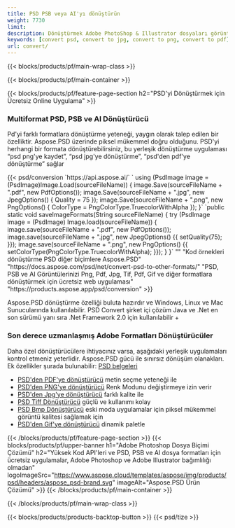 ```yaml
---
title: PSD PSB veya AI'yı dönüştürün
weight: 7730
limit: 
description: Dönüştürmek Adobe PhotoShop & Illustrator dosyaları görüntüleri ve diğer formatlar
keywords: [convert psd, convert to jpg, convert to png, convert to pdf]
url: convert/
---
```


{{< blocks/products/pf/main-wrap-class >}}

{{< blocks/products/pf/main-container >}}

{{< blocks/products/pf/feature-page-section h2="PSD'yi Dönüştürmek için Ücretsiz Online Uygulama" >}}
<h3 class="headingpdleft">Multiformat PSD, PSB ve AI Dönüştürücü</h3>
<p>Pd'yi farklı formatlara dönüştürme yeteneği, yaygın olarak talep edilen bir özelliktir. Aspose.PSD üzerinde piksel mükemmel doğru olduğunu. PSD'yi herhangi bir formata dönüştürebilirsiniz, bu yerleşik dönüştürme uygulaması “psd png'ye kaydet”, “psd jpg'ye dönüştürme”, “psd'den pdf'ye dönüştürme” sağlar</p>
{{< psd/conversion `https://api.aspose.ai/` 
`    using (PsdImage image = (PsdImage)Image.Load(sourceFileName))
    {
        image.Save(sourceFileName + ".pdf", new PdfOptions());
        image.Save(sourceFileName + ".jpg",  new JpegOptions() { Quality = 75 });
        image.Save(sourceFileName + ".png",  new PngOptions() {  ColorType = PngColorType.TruecolorWithAlpha });
    }` 
	`public static void saveImageFormats(String sourceFileName) {
        try (PsdImage image = (PsdImage) Image.load(sourceFileName)) {
            image.save(sourceFileName + ".pdf", new PdfOptions());
            image.save(sourceFileName + ".jpg", new JpegOptions() {{
                setQuality(75);
            }});
            image.save(sourceFileName + ".png", new PngOptions() {{
                setColorType(PngColorType.TruecolorWithAlpha);
            }});
        }
    }` 
"" 
"Kod örnekleri dönüştürme PSD diğer biçimlere Aspose.PSD"  "https://docs.aspose.com/psd/net/convert-psd-to-other-formats/" 
"PSD, PSB ve AI Görüntülerinizi Png, Pdf, Jpg, Tif, Pdf, Gif ve diğer formatlara dönüştürmek için ücretsiz web uygulaması" "https://products.aspose.app/psd/conversion" >}}
<br />
<p>Aspose.PSD dönüştürme özelliği buluta hazırdır ve Windows, Linux ve Mac Sunucularında kullanılabilir. PSD Convert şirket içi çözüm Java ve .Net en son sürümü yanı sıra .Net Framework 2.0 için kullanılabilir +</p>

<h3 class="headingpdleft">Son derece uzmanlaşmış Adobe Formatları Dönüştürücüler</h3>
<p>Daha özel dönüştürücülere ihtiyacınız varsa, aşağıdaki yerleşik uygulamaları kontrol etmeniz yeterlidir. Aspose.PSD gücü ile sınırsız dönüşüm olanakları. Ek özellikler şurada bulunabilir: <a href="https://docs.aspose.com/psd/">PSD belgeleri</a></p>
<ul>
<li><a href="to-pdf">PSD'den PDF'ye dönüştürücü</a> metin seçme yeteneği ile</li>
<li><a href="to-png">PSD'den PNG'ye dönüştürücü</a> Renk Modunu değiştirmeye izin verir</li>
<li><a href="to-jpg">PSD'den Jpg'ye dönüştürücü</a> farklı kalite ile</li>
<li><a href="to-tiff">PSD Tiff Dönüştürücü</a> güçlü ve kullanımı kolay</li>
<li><a href="to-bmp">PSD Bmp Dönüştürücü</a> eski moda uygulamalar için piksel mükemmel görüntü kalitesi sağlamak için</li>
<li><a href="to-gif">PSD'den Gif'ye dönüştürücü</a> dinamik paletle</li>
</ul>

{{< /blocks/products/pf/feature-page-section >}}
{{< blocks/products/pf/upper-banner h1="Adobe Photoshop Dosya Biçimi Çözümü" h2="Yüksek Kod API'leri ve PSD, PSB ve AI dosya formatları için ücretsiz uygulamalar, Adobe Photoshop ve Adobe Illustrator bağımlılığı olmadan" logoImageSrc="https://www.aspose.cloud/templates/aspose/img/products/psd/headers/aspose_psd-brand.svg" imageAlt="Aspose.PSD Ürün Çözümü" >}}
{{< /blocks/products/pf/main-container >}}


{{< /blocks/products/pf/main-wrap-class >}}

{{< blocks/products/products-backtop-button >}}
{{< psd/tize >}}
